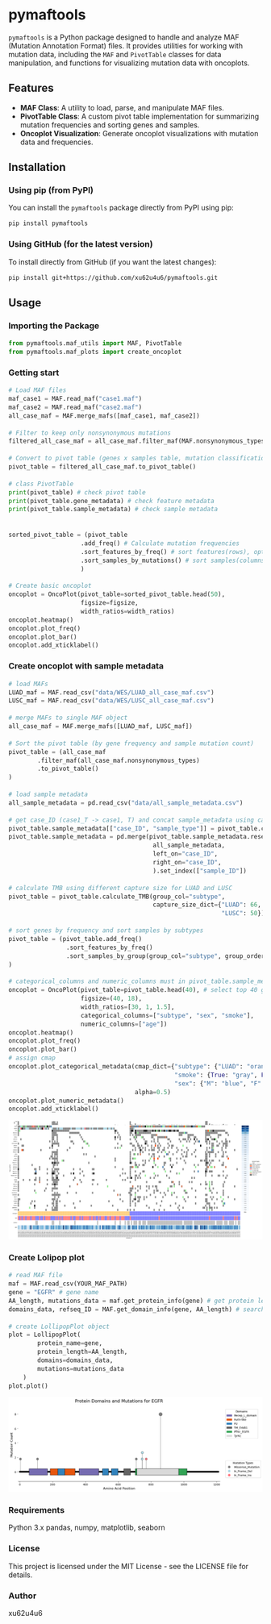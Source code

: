 
# pymaftools

`pymaftools` is a Python package designed to handle and analyze MAF (Mutation Annotation Format) files. It provides utilities for working with mutation data, including the `MAF` and `PivotTable` classes for data manipulation, and functions for visualizing mutation data with oncoplots.

## Features

- **MAF Class**: A utility to load, parse, and manipulate MAF files.
- **PivotTable Class**: A custom pivot table implementation for summarizing mutation frequencies and sorting genes and samples.
- **Oncoplot Visualization**: Generate oncoplot visualizations with mutation data and frequencies.

## Installation

### Using pip (from PyPI)
You can install the `pymaftools` package directly from PyPI using pip:

```bash
pip install pymaftools
```

### Using GitHub (for the latest version)
To install directly from GitHub (if you want the latest changes):

```bash
pip install git+https://github.com/xu62u4u6/pymaftools.git
```


## Usage

### Importing the Package

```python
from pymaftools.maf_utils import MAF, PivotTable
from pymaftools.maf_plots import create_oncoplot
```

### Getting start

```python
# Load MAF files
maf_case1 = MAF.read_maf("case1.maf")
maf_case2 = MAF.read_maf("case2.maf")
all_case_maf = MAF.merge_mafs([maf_case1, maf_case2])

# Filter to keep only nonsynonymous mutations
filtered_all_case_maf = all_case_maf.filter_maf(MAF.nonsynonymous_types)

# Convert to pivot table (genes x samples table, mutation classification as values)
pivot_table = filtered_all_case_maf.to_pivot_table()

# class PivotTable
print(pivot_table) # check pivot table
print(pivot_table.gene_metadata) # check feature metadata
print(pivot_table.sample_metadata) # check sample metadata


sorted_pivot_table = (pivot_table
                    .add_freq() # Calculate mutation frequencies
                    .sort_features_by_freq() # sort features(rows), optional
                    .sort_samples_by_mutations() # sort samples(columns), optional
                    )

# Create basic oncoplot 
oncoplot = OncoPlot(pivot_table=sorted_pivot_table.head(50), 
                    figsize=figsize, 
                    width_ratios=width_ratios)
oncoplot.heatmap()
oncoplot.plot_freq()
oncoplot.plot_bar()
oncoplot.add_xticklabel()
```
### Create oncoplot with sample metadata

```python
# load MAFs
LUAD_maf = MAF.read_csv("data/WES/LUAD_all_case_maf.csv")
LUSC_maf = MAF.read_csv("data/WES/LUSC_all_case_maf.csv")

# merge MAFs to single MAF object
all_case_maf = MAF.merge_mafs([LUAD_maf, LUSC_maf])

# Sort the pivot table (by gene frequency and sample mutation count)
pivot_table = (all_case_maf
        .filter_maf(all_case_maf.nonsynonymous_types)
        .to_pivot_table()
)

# load sample metadata
all_sample_metadata = pd.read_csv("data/all_sample_metadata.csv")

# get case_ID (case1_T -> case1, T) and concat sample_metadata using case_ID 
pivot_table.sample_metadata[["case_ID", "sample_type"]] = pivot_table.columns.to_series().str.rsplit("_", n=1).apply(pd.Series)
pivot_table.sample_metadata = pd.merge(pivot_table.sample_metadata.reset_index(), 
                                        all_sample_metadata, 
                                        left_on="case_ID",
                                        right_on="case_ID", 
                                        ).set_index(["sample_ID"])

# calculate TMB using different capture size for LUAD and LUSC
pivot_table = pivot_table.calculate_TMB(group_col="subtype", 
                                        capture_size_dict={"LUAD": 66, 
                                                           "LUSC": 50})

# sort genes by frequency and sort samples by subtypes
pivot_table = (pivot_table.add_freq()
                .sort_features_by_freq()
                .sort_samples_by_group(group_col="subtype", group_order=["LUAD", "LUSC"], top=10)
)

# categorical_columns and numeric_columns must in pivot_table.sample_metadata.columns
oncoplot = OncoPlot(pivot_table=pivot_table.head(40), # select top 40 genes
                    figsize=(40, 18),
                    width_ratios=[30, 1, 1.5],
                    categorical_columns=["subtype", "sex", "smoke"],
                    numeric_columns=["age"])
oncoplot.heatmap()
oncoplot.plot_freq()
oncoplot.plot_bar()
# assign cmap
oncoplot.plot_categorical_metadata(cmap_dict={"subtype": {"LUAD": "orange", "LUSC": "blue"}, 
                                              "smoke": {True: "gray", False: "white"},
                                              "sex": {"M": "blue", "F": "red"}}, 
                                   alpha=0.5)
oncoplot.plot_numeric_metadata()
oncoplot.add_xticklabel()

```
![image](img/DEMO_metadata.png)

### Create Lolipop plot
```python
# read MAF file
maf = MAF.read_csv(YOUR_MAF_PATH)
gene = "EGFR" # gene name
AA_length, mutations_data = maf.get_protein_info(gene) # get protein length and mutations data
domains_data, refseq_ID = MAF.get_domain_info(gene, AA_length) # search domain data match protein length

# create LollipopPlot object
plot = LollipopPlot(
        protein_name=gene,
        protein_length=AA_length,
        domains=domains_data,
        mutations=mutations_data
    )
plot.plot()

```
![image](img/DEMO_lollipop_plot.png)
### Requirements
Python 3.x
pandas, numpy, matplotlib, seaborn

### License
This project is licensed under the MIT License - see the LICENSE file for details.

### Author
xu62u4u6


